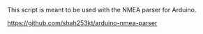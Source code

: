 This script is meant to be used with the NMEA parser for Arduino.

https://github.com/shah253kt/arduino-nmea-parser